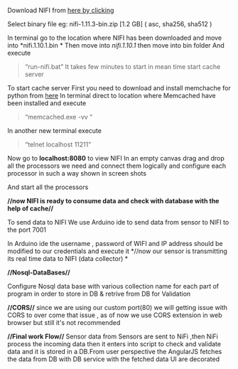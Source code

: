 Download NIFI from [here by clicking](https://nifi.apache.org/download.html)

Select binary file eg: nifi-1.11.3-bin.zip [1.2 GB] ( asc, sha256, sha512 )

In terminal go to the location where NIFI has been downloaded and move into *nifi.1.10.1.bin *
Then move into *nifi.1.10.1* then move into bin folder
And execute 
> “run-nifi.bat” 
It takes few minutes to start in mean time start cache server


To start cache server
First you need to download and install memchache for python from [here](https://pypi.org/project/python-memcached/)
In terminal direct to location where Memcached have been installed and execute

> “memcached.exe -vv “  

In another new terminal execute 

> “telnet localhost 11211” 

Now go to **localhost:8080** to view NIFI
In an empty canvas drag and drop all the processors we need and connect them logically and configure each processor in such a way shown in screen shots

And start all the processors 


**//now NIFI is ready to consume data and check with database with the help of cache//**

To send data to NIFI
We use Arduino ide to send data from sensor to NIFI to the port 7001

In Arduino ide the username , password of WIFI and IP address should be modified to our credentials and execute it
*//now our sensor is transmitting its real time data to NIFI (data collector) *

**//Nosql-DataBases//**

Configure Nosql data base with various collection name for each part of program in order to store in DB & retrive from DB for Validation  

**//CORS//**
since we are using our custom port(80) we will getting issue with CORS to over come that issue ,
as of now we use CORS extension in web browser but still it's not recommended 


**//Final work Flow//**
Sensor data from Sensors are sent to NiFi ,then NiFi process the incoming data then it enters into script to
check and validate data and it is stored in a DB.From user perspective the AngularJS fetches the data from DB with DB service 
with the fetched data UI are decorated